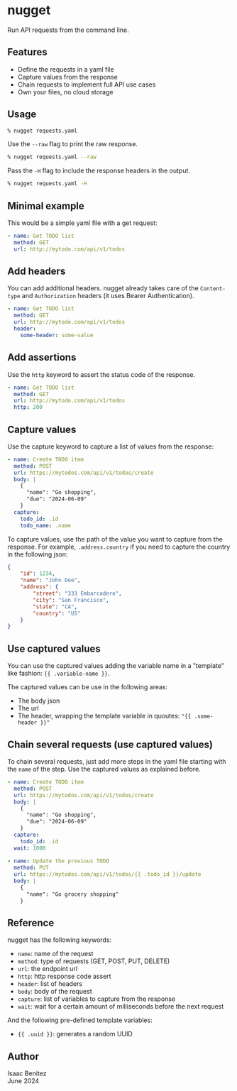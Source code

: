 # nugget

Run API requests from the command line.

## Features

- Define the requests in a yaml file
- Capture values from the response
- Chain requests to implement full API use cases
- Own your files, no cloud storage

## Usage

```bash
% nugget requests.yaml
```

Use the `--raw` flag to print the raw response.

```bash
% nugget requests.yaml --raw
```

Pass the `-H` flag to include the response headers in the output.

```bash
% nugget requests.yaml -H
```

## Minimal example

This would be a simple yaml file with a get request:

```yaml
- name: Get TODO list
  method: GET
  url: http://mytodo.com/api/v1/todos
```

## Add headers

You can add additional headers. nugget already takes care of the `Content-type` and `Authorization` headers (it uses Bearer Authentication).

```yaml
- name: Get TODO list
  method: GET
  url: http://mytodo.com/api/v1/todos
  header:
    some-header: some-value
```

## Add assertions

Use the `http` keyword to assert the status code of the response.

```yaml
- name: Get TODO list
  method: GET
  url: http://mytodo.com/api/v1/todos
  http: 200
```

## Capture values

Use the capture keyword to capture a list of values from the response:

```yaml
- name: Create TODO item
  method: POST 
  url: https://mytodos.com/api/v1/todos/create
  body: |
    {
      "name": "Go shopping",
      "due": "2024-06-09"
    }
  capture:
    todo_id: .id
    todo_name: .name
```

To capture values, use the path of the value you want to capture from the response. For example, `.address.country` if you need to capture the country in the following json:

```json
{
    "id": 1234,
    "name": "John Doe",
    "address": {
        "street": "333 Embarcadero",
        "city": "San Francisco",
        "state": "CA",
        "country": "US"
    }
}
```

## Use captured values

You can use the captured values adding the variable name in a "template" like fashion: `{{ .variable-name }}`.

The captured values can be use in the following areas:

- The body json
- The url
- The header, wrapping the template variable in quoutes: `"{{ .some-header }}"`

## Chain several requests (use captured values)

To chain several requests, just add more steps in the yaml file starting with the `name` of the step. Use the captured values as explained before.

```yaml
- name: Create TODO item
  method: POST
  url: https://mytodos.com/api/v1/todos/create
  body: |
    {
      "name": "Go shopping",
      "due": "2024-06-09"
    }
  capture:
    todo_id: .id
  wait: 1000
  
- name: Update the previous TODO
  method: PUT
  url: https://mytodos.com/api/v1/todos/{{ .todo_id }}/update
  body: |
    {
      "name": "Go grocery shopping"
    } 
```

## Reference

nugget has the following keywords:

- `name`: name of the request
- `method`: type of requests (GET, POST, PUT, DELETE)
- `url`: the endpoint url
- `http`: http response code assert
- `header`: list of headers
- `body`: body of the request
- `capture`: list of variables to capture from the response
- `wait`: wait for a certain amount of milliseconds before the next request

And the following pre-defined template variables:

- `{{ .uuid }}`: generates a random UUID

## Author

Isaac Benitez  
June 2024